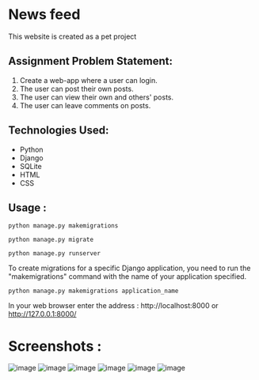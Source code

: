 # News feed


This website is created as a pet project

<h2>Assignment Problem Statement:</h2>

<ol>
    <li>Create a web-app where a user can login.</li>
    <li>The user can post their own posts.</li>
    <li>The user can view their own and others' posts.</li>
    <li>The user can leave comments on posts.</li>
</ol>
    
<h2>Technologies Used:</h2>
<ul>
    <li>Python</li>
    <li>Django</li>
    <li>SQLite</li>
    <li>HTML</li>
    <li>CSS</li>
</ul>
  
<h2>Usage :</h2>

    python manage.py makemigrations

    python manage.py migrate

    python manage.py runserver

To create migrations for a specific Django application, you need to run the "makemigrations" command with the name of your application specified.
  
    python manage.py makemigrations application_name

   In your web browser enter the address : http://localhost:8000 or http://127.0.0.1:8000/

# Screenshots : 
![image](https://github.com/Milwayk/news_feed/assets/156000521/3f64938d-b3c0-41be-abea-7ac00792ecd1)
![image](https://github.com/Milwayk/news_feed/assets/156000521/935b08e5-dd47-43e8-8a1e-a1df366338b1)
![image](https://github.com/Milwayk/news_feed/assets/156000521/6b21c132-4cc0-41e4-820d-a30342f6187c)
![image](https://github.com/Milwayk/news_feed/assets/156000521/900188d2-1650-47fb-aca3-c3f96bd11bbb)
![image](https://github.com/Milwayk/news_feed/assets/156000521/884ac8d1-7576-4fa2-bd18-319eaa836273)
![image](https://github.com/Milwayk/news_feed/assets/156000521/404980de-0890-4491-af96-7a7910e3c03c)
